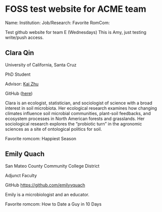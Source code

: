 # FOSS test website for ACME team

Name: 
Institution:
Job/Research:
Favorite RomCom:




Test github website for team E (Wednesdays)
This is Amy, just testing write/push access.

## Clara Qin

University of California, Santa Cruz

PhD Student

Advisor: [Kai Zhu](https://zhulab.ucsc.edu/)

GitHub ([here](https://github.com/claraqin))

Clara is an ecologist, statistician, and sociologist of science with a broad interest in soil microbiota. Her ecological research examines how changing climates influence soil microbial communities, plant-soil feedbacks, and ecosystem processes in North American forests and grasslands. Her sociological research explores the “probiotic turn” in the agronomic sciences as a site of ontological politics for soil.

Favorite romcom: Happiest Season

## Emily Quach

San Mateo County Community College District

Adjunct Faculty

GitHub https://github.com/emilyvquach

Emily is a microbiologist and an educator. 

Favorite romcom: How to Date a Guy in 10 Days
